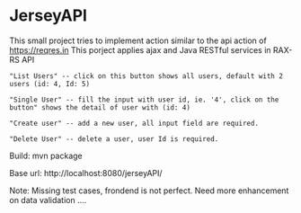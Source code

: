 # JerseyAPI

This small project tries to implement action similar to the api action of https://reqres.in
This porject applies ajax and Java RESTful services in RAX-RS API

    "List Users" -- click on this button shows all users, default with 2 users (id: 4, Id: 5)
  
    "Single User" -- fill the input with user id, ie. '4', click on the button" shows the detail of user with (id: 4)
  
    "Create user" -- add a new user, all input field are required.
  
    "Delete User" -- delete a user, user Id is required.
  
Build:  mvn package

Base  url: http://localhost:8080/jerseyAPI/

Note:
    Missing test cases, frondend is not perfect. Need more enhancement on data validation ....

